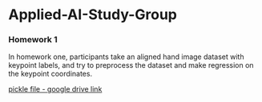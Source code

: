 # Applied-AI-Study-Group

### Homework 1

In homework one, participants take an aligned hand image dataset with keypoint labels, and try to preprocess the dataset and make regression on the keypoint coordinates.

[pickle file - google drive link](https://drive.google.com/file/d/1BDT-Zu5n7ipjlmI3AWmZUmxNr8KwuuQZ/view?usp=sharing)

